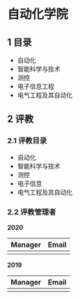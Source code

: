 # 自动化学院

## 1 目录

- 自动化
- 智能科学与技术
- 测控
- 电子信息工程
- 电气工程及其自动化


## 2 评教

### 2.1 评教目录

- 自动化
- 智能科学与技术
- 测控
- 电子信息
- 电气工程及其自动化

### 2.2 评教管理者

**2020**

| Manager | Email |
| ------- | ----- |
|         |       |

**2019**

| Manager | Email |
| ------- | ----- |
|         |       |
